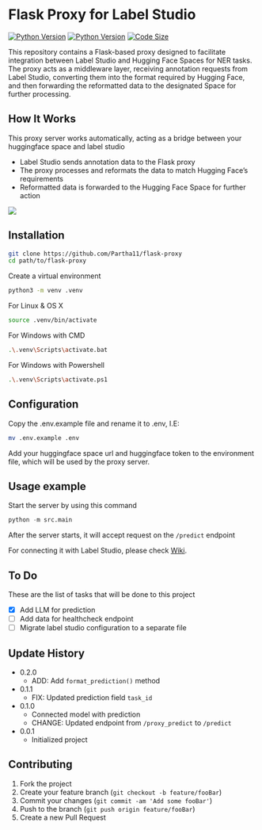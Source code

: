 # Flask Proxy for Label Studio

[![Python Version][python-image]][python-url]
[![Python Version][flask-image]][flask-url]
[![Code Size][code-size]][code-size]

This repository contains a Flask-based proxy designed to facilitate integration between Label Studio and Hugging Face Spaces for NER tasks. The proxy acts as a middleware layer, receiving annotation requests from Label Studio, converting them into the format required by Hugging Face, and then forwarding the reformatted data to the designated Space for further processing.

## How It Works
This proxy server works automatically, acting as a bridge between your huggingface space and label studio
- Label Studio sends annotation data to the Flask proxy
- The proxy processes and reformats the data to match Hugging Face’s requirements
- Reformatted data is forwarded to the Hugging Face Space for further action

![](header.png)

## Installation

```sh
git clone https://github.com/Partha11/flask-proxy
cd path/to/flask-proxy
```
Create a virtual environment
```sh
python3 -m venv .venv
```
For Linux & OS X

```sh
source .venv/bin/activate
```
For Windows with CMD

```bash
.\.venv\Scripts\activate.bat
```
For Windows with Powershell

```bash
.\.venv\Scripts\activate.ps1
```

## Configuration

Copy the .env.example file and rename it to .env, I.E:

```sh
mv .env.example .env
```

Add your huggingface space url and huggingface token to the environment file, which will be used by the proxy server.

## Usage example

Start the server by using this command

```python
python -m src.main
```

After the server starts, it will accept request on the `/predict` endpoint

For connecting it with Label Studio, please check [Wiki][wiki].

## To Do
These are the list of tasks that will be done to this project

- [x] Add LLM for prediction
- [ ] Add data for healthcheck endpoint
- [ ] Migrate label studio configuration to a separate file

## Update History

* 0.2.0
    * ADD: Add `format_prediction()` method
* 0.1.1
    * FIX: Updated prediction field `task_id`
* 0.1.0
    * Connected model with prediction
    * CHANGE: Updated endpoint from `/proxy_predict` to `/predict`
* 0.0.1
    * Initialized project

## Contributing

1. Fork the project
2. Create your feature branch (`git checkout -b feature/fooBar`)
3. Commit your changes (`git commit -am 'Add some fooBar'`)
4. Push to the branch (`git push origin feature/fooBar`)
5. Create a new Pull Request

<!-- Markdown link & img dfn's -->
[python-image]: https://img.shields.io/badge/3.9-orange?style=flat-square&logo=python&logoColor=white&label=python&labelColor=gray&color=3776AB
[python-url]: https://www.python.org/downloads/release/python-390
[flask-image]: https://img.shields.io/badge/3.0.x-000000?style=flat-square&logo=flask&logoColor=white&label=flask&labelColor=gray&color=29B5E8
[flask-url]: https://flask.palletsprojects.com/en/3.0.x/
[code-size]: https://img.shields.io/github/languages/code-size/Partha11/flask-proxy?style=flat-square&logo=github
[wiki]: https://github.com/Partha11/flask-proxy/wiki
